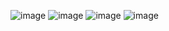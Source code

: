 ![image](https://github.com/user-attachments/assets/346351b8-bdef-4de6-a7c0-f4faed01ea2f)
![image](https://github.com/user-attachments/assets/36a2d4e0-91c8-4494-9333-97bfd226116d)
![image](https://github.com/user-attachments/assets/146816db-441b-4568-ad2d-6383888b0031)
![image](https://github.com/user-attachments/assets/2dc2705c-46d7-4dfb-a20c-7c2657343e07)

